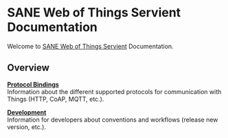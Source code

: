 # SANE Web of Things Servient Documentation

Welcome to [SANE Web of Things Servient](https://github.com/sane-city/wot-servient) Documentation.

## Overview

[**Protocol Bindings**](binding/README.md)<br/>Information about the different supported protocols for communication with Things (HTTP, CoAP, MQTT, etc.).

[**Development**](development/README.md)<br/>Information for developers about conventions and workflows (release new version, etc.).